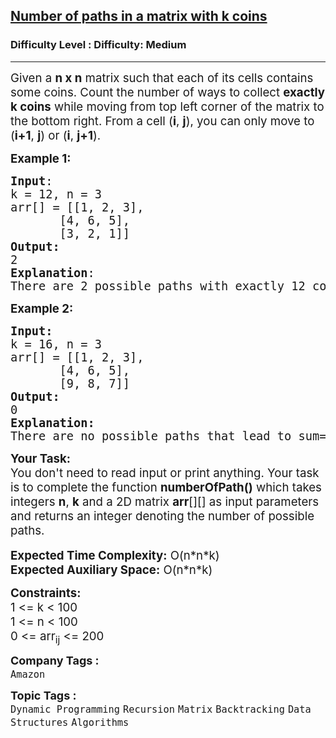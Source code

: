 <h2><a href="https://www.geeksforgeeks.org/problems/number-of-paths-in-a-matrix-with-k-coins2728/1?page=2&category=Matrix&difficulty=Easy,Medium,Hard&status=unsolved,attempted&sortBy=accuracy">Number of paths in a matrix with k coins</a></h2><h3>Difficulty Level : Difficulty: Medium</h3><hr><div class="problems_problem_content__Xm_eO"><p><span style="font-size: 14pt;">Given a <strong>n x n</strong>&nbsp;matrix such that&nbsp;each of its&nbsp;cells contains some&nbsp;coins. Count the number of ways to collect <strong>exactly k coins</strong> while moving from&nbsp;top left corner of the matrix&nbsp;to the&nbsp;bottom right. From a cell (<strong>i</strong>, <strong>j</strong>), you can only move to (<strong>i+1</strong>, <strong>j</strong>) or (<strong>i</strong>, <strong>j+1</strong>).</span></p>
<p><span style="font-size: 14pt;"><strong>Example 1:</strong></span></p>
<pre><span style="font-size: 14pt;"><strong>Input</strong>:
k = 12, n = 3
arr[] = [[1, 2, 3], 
&nbsp;      [4, 6, 5], 
&nbsp;      [3, 2, 1]]
<strong>Output:</strong>&nbsp;<br>2
<strong>Explanation</strong>: 
There are 2 possible paths with exactly 12 coins, (1 + 2 + 6 + 2 + 1) and (1 + 2 + 3 + 5 + 1).
</span></pre>
<p><span style="font-size: 14pt;"><strong>Example 2:</strong></span></p>
<pre><span style="font-size: 14pt;"><strong>Input:</strong>
k = 16, n = 3
arr[] = [[1, 2, 3],&nbsp;
&nbsp;      [4, 6, 5],&nbsp;
&nbsp;      [9, 8, 7]]
<strong>Output: <br></strong>0 
<strong>Explanation: </strong>
There are no possible paths that lead to sum=16
</span></pre>
<p><span style="font-size: 14pt;"><strong>Your Task:&nbsp;&nbsp;</strong><br>You don't need to read input or print anything. Your task is to complete the function&nbsp;<strong>numberOfPath()</strong> which takes integers <strong>n</strong>, <strong>k</strong> and a 2D matrix <strong>arr</strong>[][] as input parameters and returns an integer denoting the number of possible paths.</span><br><br><span style="font-size: 14pt;"><strong>Expected Time Complexity:</strong> O(n*n*k)<br><strong>Expected Auxiliary Space:</strong> O(n*n*k)</span></p>
<p><span style="font-size: 14pt;"><strong>Constraints:<br></strong></span><span style="font-size: 14pt;">1 &lt;= k &lt; 100<br>1 &lt;= n &lt; 100<br>0 &lt;= arr<sub>ij</sub> &lt;= 200</span></p></div><p><span style=font-size:18px><strong>Company Tags : </strong><br><code>Amazon</code>&nbsp;<br><p><span style=font-size:18px><strong>Topic Tags : </strong><br><code>Dynamic Programming</code>&nbsp;<code>Recursion</code>&nbsp;<code>Matrix</code>&nbsp;<code>Backtracking</code>&nbsp;<code>Data Structures</code>&nbsp;<code>Algorithms</code>&nbsp;
